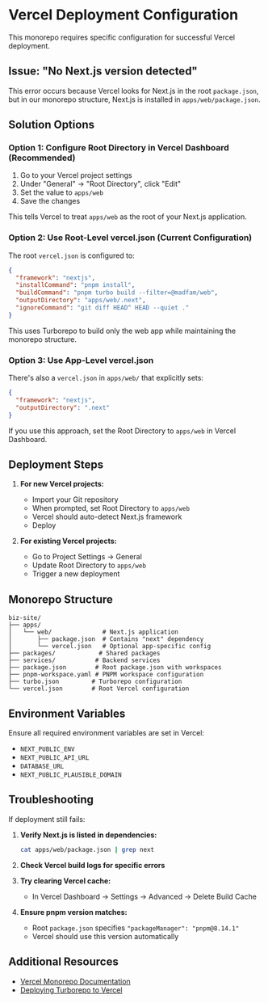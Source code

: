 # Vercel Deployment Configuration

This monorepo requires specific configuration for successful Vercel deployment.

## Issue: "No Next.js version detected"

This error occurs because Vercel looks for Next.js in the root `package.json`, but in our monorepo structure, Next.js is installed in `apps/web/package.json`.

## Solution Options

### Option 1: Configure Root Directory in Vercel Dashboard (Recommended)

1. Go to your Vercel project settings
2. Under "General" → "Root Directory", click "Edit"
3. Set the value to `apps/web`
4. Save the changes

This tells Vercel to treat `apps/web` as the root of your Next.js application.

### Option 2: Use Root-Level vercel.json (Current Configuration)

The root `vercel.json` is configured to:
```json
{
  "framework": "nextjs",
  "installCommand": "pnpm install",
  "buildCommand": "pnpm turbo build --filter=@madfam/web",
  "outputDirectory": "apps/web/.next",
  "ignoreCommand": "git diff HEAD^ HEAD --quiet ."
}
```

This uses Turborepo to build only the web app while maintaining the monorepo structure.

### Option 3: Use App-Level vercel.json

There's also a `vercel.json` in `apps/web/` that explicitly sets:
```json
{
  "framework": "nextjs",
  "outputDirectory": ".next"
}
```

If you use this approach, set the Root Directory to `apps/web` in Vercel Dashboard.

## Deployment Steps

1. **For new Vercel projects:**
   - Import your Git repository
   - When prompted, set Root Directory to `apps/web`
   - Vercel should auto-detect Next.js framework
   - Deploy

2. **For existing Vercel projects:**
   - Go to Project Settings → General
   - Update Root Directory to `apps/web`
   - Trigger a new deployment

## Monorepo Structure

```
biz-site/
├── apps/
│   └── web/              # Next.js application
│       ├── package.json  # Contains "next" dependency
│       └── vercel.json   # Optional app-specific config
├── packages/            # Shared packages
├── services/           # Backend services
├── package.json        # Root package.json with workspaces
├── pnpm-workspace.yaml # PNPM workspace configuration
├── turbo.json         # Turborepo configuration
└── vercel.json        # Root Vercel configuration
```

## Environment Variables

Ensure all required environment variables are set in Vercel:
- `NEXT_PUBLIC_ENV`
- `NEXT_PUBLIC_API_URL`
- `DATABASE_URL`
- `NEXT_PUBLIC_PLAUSIBLE_DOMAIN`

## Troubleshooting

If deployment still fails:

1. **Verify Next.js is listed in dependencies:**
   ```bash
   cat apps/web/package.json | grep next
   ```

2. **Check Vercel build logs for specific errors**

3. **Try clearing Vercel cache:**
   - In Vercel Dashboard → Settings → Advanced → Delete Build Cache

4. **Ensure pnpm version matches:**
   - Root `package.json` specifies `"packageManager": "pnpm@8.14.1"`
   - Vercel should use this version automatically

## Additional Resources

- [Vercel Monorepo Documentation](https://vercel.com/docs/monorepos)
- [Deploying Turborepo to Vercel](https://vercel.com/docs/monorepos/turborepo)